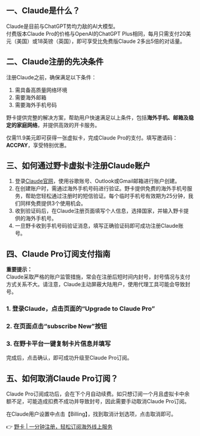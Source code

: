 ## 一、Claude是什么？

Claude是目前与ChatGPT势均力敌的AI大模型。  
付费版本Claude Pro的价格与OpenAI的ChatGPT Plus相同，每月只需支付20美元（美国）或18英镑（英国），即可享受比免费版Claude 2多出5倍的对话量。

## 二、Claude注册的先决条件

注册Claude之前，确保满足以下条件：

1. 需具备高质量网络环境
2. 需要海外邮箱
3. 需要海外手机号码

野卡提供完整的解决方案，帮助用户快速满足以上条件，包括**海外手机、邮箱及稳定的家庭网络**，并提供高效的开卡服务。  

仅需11.9美元即可获得一张虚拟卡，完成Claude Pro的支付。填写邀请码：**ACCPAY**，享受特别优惠。

## 三、如何通过野卡虚拟卡注册Claude账户

1. 登录[Claude官网](https://claude.ai/login)，使用谷歌账号、Outlook或Gmail邮箱进行账户创建。
2. 在创建账户时，需通过海外手机号码进行验证。野卡提供免费的海外手机号服务，帮助您轻松通过注册时的短信验证。每个临时手机号有效期为25分钟，我们同样免费提供3个使用机会。
3. 收到验证码后，在Claude注册页面填写个人信息，选择国家，并输入野卡提供的海外手机号。
4. 一旦野卡收到手机号码验证消息，填写正确验证码即可成功注册Claude账号。

## 四、Claude Pro订阅支付指南

**重要提示：**  
Claude采取严格的账户监管措施，常会在注册后短时间内封号，封号情况与支付方式关系不大。请注意，Claude主动屏蔽大陆用户，使用代理工具可能会导致封号。

### 1. 登录Claude，点击页面的“Upgrade to Claude Pro”

### 2. 在页面点击“subscribe New”按钮

### 3. 在野卡平台一键复制卡片信息并填写

完成后，点击确认，即可成功升级至Claude Pro订阅。

## 五、如何取消Claude Pro订阅？

Claude Pro订阅成功后，会在下个月自动续费。如只想订阅一个月且虚拟卡中余额不足，可能造成扣费不成功并导致封号，因此需要手动取消Claude Pro订阅。

在Claude用户设置中点击【Billing】，找到取消计划选项，点击取消即可。

👉 [野卡 | 一分钟注册，轻松订阅海外线上服务](https://bit.ly/bewildcard)